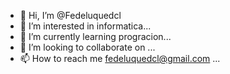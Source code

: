 - 👋 Hi, I’m @Fedeluquedcl
- 👀 I’m interested in informatica...
- 🌱 I’m currently learning progracion...
- 💞️ I’m looking to collaborate on ...
- 📫 How to reach me fedeluquedcl@gmail.com ...

<!---
Fedeluquedcl/Fedeluquedcl is a ✨ special ✨ repository because its `README.md` (this file) appears on your GitHub profile.
You can click the Preview link to take a look at your changes.
--->
